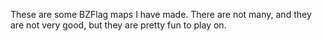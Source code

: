 These are some BZFlag maps I have made. There are not many, and they are not very good, but they are pretty fun to play on.
